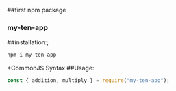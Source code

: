 ##first npm package

### my-ten-app

##installation:;

```js
npm i my-ten-app
```

\*CommonJS Syntax
##Usage:

```js
const { addition, multiply } = require("my-ten-app");
```
